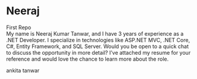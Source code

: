 # Neeraj
First Repo
<br>
My name is Neeraj Kumar Tanwar, and I have 3 years of experience as a .NET Developer. I specialize in technologies like ASP.NET MVC, .NET Core, C#, Entity Framework, and SQL Server.
Would you be open to a quick chat to discuss the opportunity in more detail? I’ve attached my resume for your reference and would love the chance to learn more about the role.

ankita tanwar 